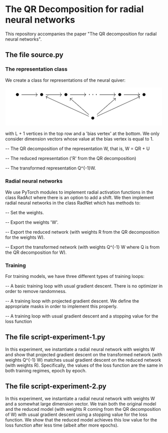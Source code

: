 # The QR Decomposition for radial neural networks

This repository accompanies the paper "The QR decomposition for radial neural networks".

## The file source.py

### The representation class

We create a class for representations of the neural quiver:

<img src="neural-quiver.png" alt="drawing" width="500"/>

with L + 1 vertices in the top row and a 'bias vertex' at the bottom. We only consider dimension vectors whose value at the bias vertex is equal to 1.  

-- The QR decomposition of the representation W, that is, W = QR + U

-- The reduced representation ('R' from the QR decomposition)

-- The transformed representation Q^{-1}W.

### Radial neural networks

We use PyTorch modules to implement radial activation functions in the class RadAct where there is an option to add a shift. We then implement radial neural networks in the class RadNet which has methods to:

-- Set the weights.

-- Export the weights 'W'.

-- Export the reduced network (with weights R from the QR decomposition for the weights W).

-- Export the transformed network (with weights Q^{-1} W where Q is from the QR decomposition for W).

### Training

For training models, we have three different types of training loops:

-- A basic training loop with usual gradient descent. There is no optimizer in order to remove randomness. 

-- A training loop with projected gradient descent. We define the appropriate masks in order to implement this properly. 

-- A training loop with usual gradient descent and a stopping value for the loss function

## The file script-experiment-1.py

In this experiment, we instantiate a radial neural network with weights W and show that projected gradient descent on the transformed network (with weights Q^{-1} W) matches usual gradient descent on the reduced network (with weights R). Specifically, the values of the loss function are the same in both training regimes, epoch by epoch. 


## The file script-experiment-2.py

In this experiment, we instantiate a radial neural network with weights W and a somewhat large dimension vector. We train both the original model and the reduced model (with weights R coming from the QR decomposition of W) with usual gradient descent using a stopping value for the loss function. We show that the reduced model achieves this low value for the loss function after less time (albeit after more epochs).

